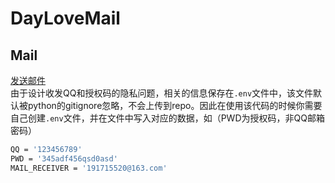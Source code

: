 # DayLoveMail

## Mail

[发送邮件](mail.py)  
由于设计收发QQ和授权码的隐私问题，相关的信息保存在`.env`文件中，该文件默认被python的gitignore忽略，不会上传到repo。因此在使用该代码的时候你需要自己创建`.env`文件，并在文件中写入对应的数据，如（PWD为授权码，非QQ邮箱密码）  

```bash
QQ = '123456789'
PWD = '345adf456qsd0asd'
MAIL_RECEIVER = '191715520@163.com'
```

